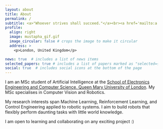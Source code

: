 ```yaml
---
layout: about
title: About
permalink: /
subtitle: <a>"Whoever strives shall succeed."</a><br><a href='mailto:a.j.mustapha@outlook.com'>a.j.mustapha@outlook.com</a>
profile:
  align: right
  image: mustapha_gif.gif
  image_circular: false # crops the image to make it circular
  address: >
    <p>London, United Kingdom</p>

news: true  # includes a list of news items
selected_papers: true # includes a list of papers marked as "selected={true}"
social: true  # includes social icons at the bottom of the page
---
```


I am an MSc student of Artificial Intelligence at the [School of Electronics Engineering and Computer Science, Queen Mary University of London](http://www.eecs.qmul.ac.uk/). My MSc specialises in Computer Vision and Robotics.

My research interests span Machine Learning, Reinforcement Learning, and Control Engineering applied to robotic systems. I aim to build robots that flexibly perform daunting tasks with little world knowledge.

I am open to learning and collaborating on any exciting project :)


